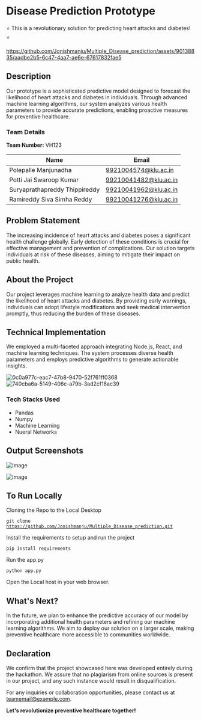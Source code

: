 # Disease Prediction Prototype 

⭐️ This is a revolutionary solution for predicting heart attacks and diabetes! ⭐️


https://github.com/Jonishmanju/Multiple_Disease_prediction/assets/90138835/aadbe2b5-6c47-4aa7-ae6e-67617832fae5




## Description 
Our prototype is a sophisticated predictive model designed to forecast the likelihood of heart attacks and diabetes in individuals. Through advanced machine learning algorithms, our system analyzes various health parameters to provide accurate predictions, enabling proactive measures for preventive healthcare.

### Team Details 
**Team Number:** VH123

| Name                      | Email                  |
|---------------------------|------------------------|
| Polepalle Manjunadha      | 9921004574@klu.ac.in   |
| Potti Jai Swaroop Kumar   | 99210041482@klu.ac.in  |
| Suryaprathapreddy Thippireddy | 99210041962@klu.ac.in  |
| Ramireddy Siva Simha Reddy | 99210041276@klu.ac.in  |

## Problem Statement
The increasing incidence of heart attacks and diabetes poses a significant health challenge globally. Early detection of these conditions is crucial for effective management and prevention of complications. Our solution targets individuals at risk of these diseases, aiming to mitigate their impact on public health.

## About the Project
Our project leverages machine learning to analyze health data and predict the likelihood of heart attacks and diabetes. By providing early warnings, individuals can adopt lifestyle modifications and seek medical intervention promptly, thus reducing the burden of these diseases.

## Technical Implementation
We employed a multi-faceted approach integrating Node.js, React, and machine learning techniques. The system processes diverse health parameters and employs predictive algorithms to generate actionable insights.

![0c0a977c-eac7-47b8-9470-52f761ff0368](https://github.com/Jonishmanju/Multiple_Disease_prediction/assets/90138835/c43c0867-7b9c-4b4b-97ba-be7044b027b6)
![740cba6a-5149-406c-a79b-3ad2cf16ac39](https://github.com/Jonishmanju/Multiple_Disease_prediction/assets/90138835/bbbacf14-5051-4021-b777-a8e2bb0129e6)



### Tech Stacks Used
- Pandas
- Numpy
- Machine Learning
- Nueral Networks

## Output Screenshots

![image](https://github.com/Jonishmanju/Multiple_Disease_prediction/assets/90138835/f22ee334-123a-4f2f-b88a-7721571bf2b7)

![image](https://github.com/Jonishmanju/Multiple_Disease_prediction/assets/90138835/3850e04c-5156-4261-b206-79fe10dd5ba0)


## To Run Locally
Cloning the Repo to the Local Desktop

<code>git clone https://github.com/Jonishmanju/Multiple_Disease_prediction.git</code>

Install the requirements to setup and run the project

<code>pip install requirements</code>

Run the app.py 

<code>python app.py</code>

Open the Local host in your web browser.


## What's Next?
In the future, we plan to enhance the predictive accuracy of our model by incorporating additional health parameters and refining our machine learning algorithms. We aim to deploy our solution on a larger scale, making preventive healthcare more accessible to communities worldwide.

## Declaration
We confirm that the project showcased here was developed entirely during the hackathon. We assure that no plagiarism from online sources is present in our project, and any such instance would result in disqualification.

For any inquiries or collaboration opportunities, please contact us at [teamemail@example.com](mailto:manjunadhapolepalle2003@example.com).

**Let's revolutionize preventive healthcare together!**

